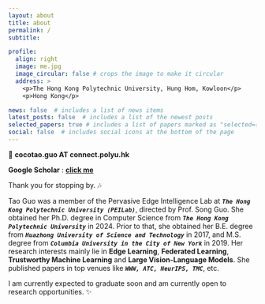 ```yaml
---
layout: about
title: about
permalink: /
subtitle: 

profile:
  align: right
  image: me.jpg
  image_circular: false # crops the image to make it circular
  address: >
    <p>The Hong Kong Polytechnic University, Hung Hom, Kowloon</p>
    <p>Hong Kong</p>

news: false  # includes a list of news items
latest_posts: false  # includes a list of the newest posts
selected_papers: true # includes a list of papers marked as "selected={true}"
social: false  # includes social icons at the bottom of the page
---
```


:e-mail: **cocotao.guo AT connect.polyu.hk**

**Google Scholar** : **[click me](https://scholar.google.com/citations?user=MiN1cegAAAAJ&hl=en)**

Thank you for stopping by. :notes:

Tao Guo was a member of the Pervasive Edge Intelligence Lab at ***`The Hong Kong Polytechnic University (PEILab)`***, directed by Prof. Song Guo. She obtained her Ph.D. degree in Computer Science from ***`The Hong Kong Polytechnic University`*** in 2024. Prior to that, she obtained her B.E. degree from ***`Huazhong University of Science and Technology`*** in 2017, and M.S. degree from ***`Columbia University in the City of New York`*** in 2019. Her research interests mainly lie in **Edge Learning**, **Federated Learning**, **Trustworthy Machine Learning** and **Large Vision-Language Models**. She published papers in top venues like ***`WWW, ATC, NeurIPS, TMC`***, etc.

I am currently expected to graduate soon and am currently open to research opportunities. :sparkles:
